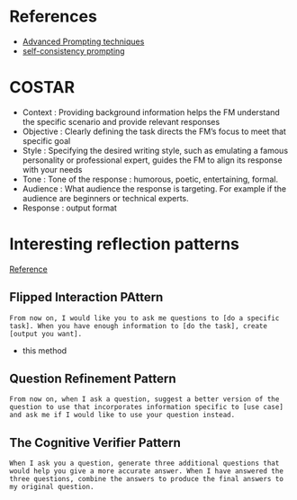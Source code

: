 # References

* [Advanced Prompting techniques](https://aws.amazon.com/blogs/machine-learning/implementing-advanced-prompt-engineering-with-amazon-bedrock/)
* [self-consistency prompting](https://aws.amazon.com/blogs/machine-learning/enhance-performance-of-generative-language-models-with-self-consistency-prompting-on-amazon-bedrock/)

# COSTAR

* Context : Providing background information helps the FM understand the specific scenario and provide relevant responses
* Objective : Clearly defining the task directs the FM’s focus to meet that specific goal
* Style : Specifying the desired writing style, such as emulating a famous personality or professional expert, guides the FM to align its response with your needs
* Tone : Tone of the response : humorous, poetic, entertaining, formal.
* Audience : What audience the response is targeting. For example if the audience are beginners or technical experts.
* Response : output format


# Interesting reflection patterns

[Reference](https://www.descript.com/blog/article/5-advanced-prompts-to-get-better-answers-from-chatgpt)

## Flipped Interaction PAttern

```
From now on, I would like you to ask me questions to [do a specific task]. When you have enough information to [do the task], create [output you want].
```

* this method 

## Question Refinement Pattern

```
From now on, when I ask a question, suggest a better version of the question to use that incorporates information specific to [use case] and ask me if I would like to use your question instead.
```

## The Cognitive Verifier Pattern

```
When I ask you a question, generate three additional questions that would help you give a more accurate answer. When I have answered the three questions, combine the answers to produce the final answers to my original question.
```
